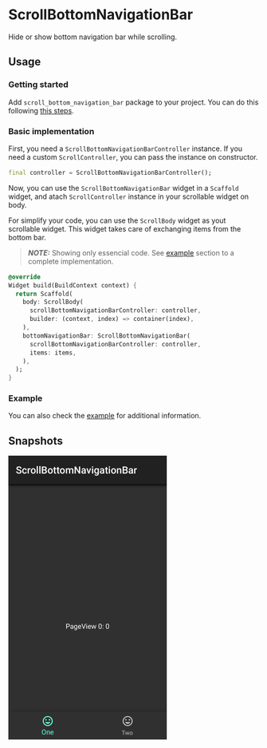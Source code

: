 # ScrollBottomNavigationBar

Hide or show bottom navigation bar while scrolling.

## Usage

### Getting started

Add `scroll_bottom_navigation_bar` package to your project. You can do this following [this steps](https://pub.dev/packages/scroll_bottom_navigation_bar#-installing-tab-).

### Basic implementation

First, you need a `ScrollBottomNavigationBarController` instance. If you need a custom `ScrollController`, you can pass the instance on constructor.

```dart
final controller = ScrollBottomNavigationBarController(); 
```

Now, you can use the `ScrollBottomNavigationBar` widget in a `Scaffold` widget, and atach `ScrollController` instance in your scrollable widget on body.

For simplify your code, you can use the `ScrollBody` widget as yout scrollable widget. This widget takes care of exchanging items from the bottom bar.

> **_NOTE:_**  Showing only essencial code. See [example](#example) section to a complete implementation.

```dart
@override
Widget build(BuildContext context) {
  return Scaffold(
    body: ScrollBody(
      scrollBottomNavigationBarController: controller,
      builder: (context, index) => container(index),
    ),
    bottomNavigationBar: ScrollBottomNavigationBar(
      scrollBottomNavigationBarController: controller,
      items: items,
    ),
  );
}
```

### Example

You can also check the [example](./example) for additional information.

## Snapshots

![snapshot](./screenshots/page_view.gif)